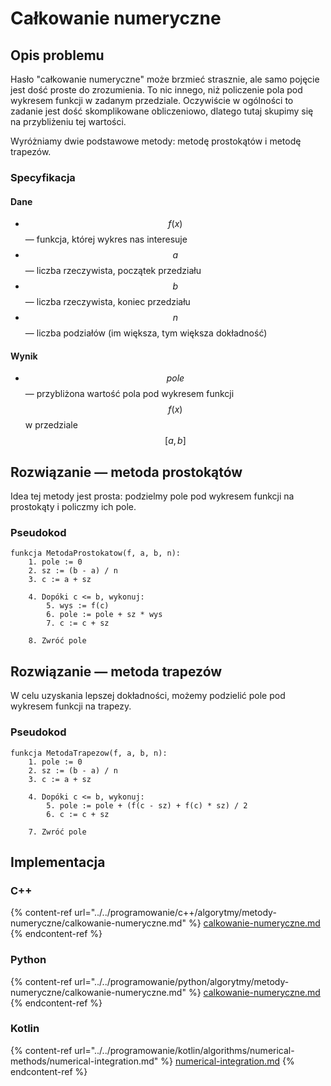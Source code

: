 # Całkowanie numeryczne

## Opis problemu

Hasło "całkowanie numeryczne" może brzmieć strasznie, ale samo pojęcie jest dość proste do zrozumienia. To nic innego, niż policzenie pola pod wykresem funkcji w zadanym przedziale. Oczywiście w ogólności to zadanie jest dość skomplikowane obliczeniowo, dlatego tutaj skupimy się na przybliżeniu tej wartości.

Wyróżniamy dwie podstawowe metody: metodę prostokątów i metodę trapezów.

### Specyfikacja

#### Dane

* $$f(x)$$ — funkcja, której wykres nas interesuje
* $$a$$ — liczba rzeczywista, początek przedziału
* $$b$$ — liczba rzeczywista, koniec przedziału
* $$n$$ — liczba podziałów (im większa, tym większa dokładność)

#### Wynik

* $$pole$$ — przybliżona wartość pola pod wykresem funkcji $$f(x)$$ w przedziale $$[a,b]$$

## Rozwiązanie — metoda prostokątów

Idea tej metody jest prosta: podzielmy pole pod wykresem funkcji na prostokąty i policzmy ich pole.

### Pseudokod

```
funkcja MetodaProstokatow(f, a, b, n):
    1. pole := 0
    2. sz := (b - a) / n
    3. c := a + sz
    
    4. Dopóki c <= b, wykonuj:
        5. wys := f(c)
        6. pole := pole + sz * wys
        7. c := c + sz
        
    8. Zwróć pole
```

## Rozwiązanie — metoda trapezów

W celu uzyskania lepszej dokładności, możemy podzielić pole pod wykresem funkcji na trapezy.

### Pseudokod

```
funkcja MetodaTrapezow(f, a, b, n):
    1. pole := 0
    2. sz := (b - a) / n
    3. c := a + sz
    
    4. Dopóki c <= b, wykonuj:
        5. pole := pole + (f(c - sz) + f(c) * sz) / 2
        6. c := c + sz

    7. Zwróć pole
```

## Implementacja

### C++

{% content-ref url="../../programowanie/c++/algorytmy/metody-numeryczne/calkowanie-numeryczne.md" %}
[calkowanie-numeryczne.md](../../programowanie/c++/algorytmy/metody-numeryczne/calkowanie-numeryczne.md)
{% endcontent-ref %}

### Python

{% content-ref url="../../programowanie/python/algorytmy/metody-numeryczne/calkowanie-numeryczne.md" %}
[calkowanie-numeryczne.md](../../programowanie/python/algorytmy/metody-numeryczne/calkowanie-numeryczne.md)
{% endcontent-ref %}

### Kotlin

{% content-ref url="../../programowanie/kotlin/algorithms/numerical-methods/numerical-integration.md" %}
[numerical-integration.md](../../programowanie/kotlin/algorithms/numerical-methods/numerical-integration.md)
{% endcontent-ref %}